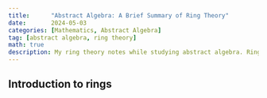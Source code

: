 ```yaml
---
title:      "Abstract Algebra: A Brief Summary of Ring Theory"
date:       2024-05-03
categories: [Mathematics, Abstract Algebra]
tag: [abstract algebra, ring theory]
math: true
description: My ring theory notes while studying abstract algebra. Ring theory explores various properties and structures within rings, such as subrings, ideals, homomorphisms, quotient rings, and the structure of polynomial rings.
---
```

## Introduction to rings
